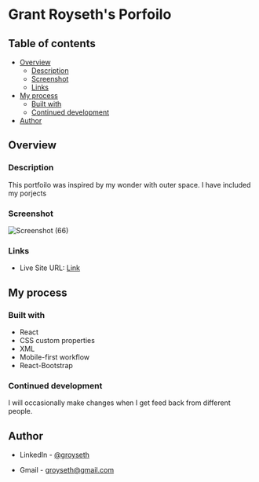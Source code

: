 # Grant Royseth's Porfoilo 


## Table of contents

- [Overview](#overview)
  - [Description](#description )
  - [Screenshot](#screenshot)
  - [Links](#links)
- [My process](#my-process)
  - [Built with](#built-with)
  - [Continued development](#continued-development)
- [Author](#author)




## Overview

### Description 

This portfoilo was inspired by my wonder with outer space. I have included my porjects 

### Screenshot

![Screenshot (66)](https://user-images.githubusercontent.com/90479839/163841740-e3b5f6a0-a2db-4330-9a59-762e4055e1b9.png)


### Links

- Live Site URL: [Link](https://grant-royseths-portfolio1132.herokuapp.com/)

## My process

### Built with

- React
- CSS custom properties
- XML
- Mobile-first workflow
- React-Bootstrap



### Continued development

I will occasionally make changes when I get feed back from different people.



## Author

- LinkedIn - [@groyseth](https://www.linkedin.com/in/grant-royseth-83b08b220/)

- Gmail - [groyseth@gmail.com](Groyseth@gmail.com)



